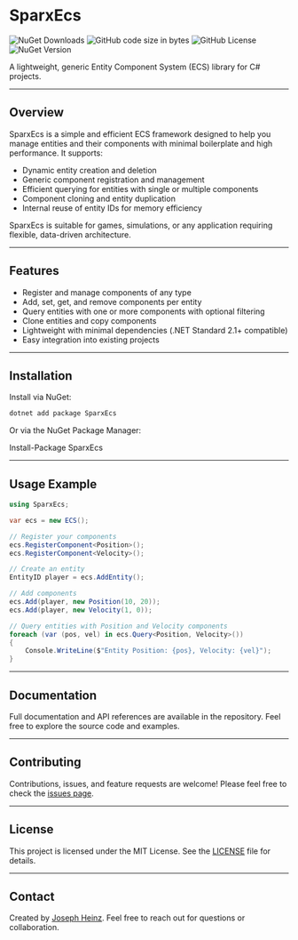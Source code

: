 # SparxEcs
![NuGet Downloads](https://img.shields.io/nuget/dt/SparxECS) ![GitHub code size in bytes](https://img.shields.io/github/languages/code-size/josephheinz/SparxECS) ![GitHub License](https://img.shields.io/github/license/josephheinz/SparxECS) ![NuGet Version](https://img.shields.io/nuget/v/SparxECS)

A lightweight, generic Entity Component System (ECS) library for C# projects.

---

## Overview

SparxEcs is a simple and efficient ECS framework designed to help you manage entities and their components with minimal boilerplate and high performance. It supports:

- Dynamic entity creation and deletion
- Generic component registration and management
- Efficient querying for entities with single or multiple components
- Component cloning and entity duplication
- Internal reuse of entity IDs for memory efficiency

SparxEcs is suitable for games, simulations, or any application requiring flexible, data-driven architecture.

---

## Features

- Register and manage components of any type
- Add, set, get, and remove components per entity
- Query entities with one or more components with optional filtering
- Clone entities and copy components
- Lightweight with minimal dependencies (.NET Standard 2.1+ compatible)
- Easy integration into existing projects

---

## Installation

Install via NuGet:

```bash
dotnet add package SparxEcs
````

Or via the NuGet Package Manager:

Install-Package SparxEcs

---

## Usage Example

```csharp
using SparxEcs;

var ecs = new ECS();

// Register your components
ecs.RegisterComponent<Position>();
ecs.RegisterComponent<Velocity>();

// Create an entity
EntityID player = ecs.AddEntity();

// Add components
ecs.Add(player, new Position(10, 20));
ecs.Add(player, new Velocity(1, 0));

// Query entities with Position and Velocity components
foreach (var (pos, vel) in ecs.Query<Position, Velocity>())
{
    Console.WriteLine($"Entity Position: {pos}, Velocity: {vel}");
}
```

---

## Documentation

Full documentation and API references are available in the repository. Feel free to explore the source code and examples.

---

## Contributing

Contributions, issues, and feature requests are welcome!
Please feel free to check the [issues page](https://github.com/josephheinz/SparxEcs/issues).

---

## License

This project is licensed under the MIT License. See the [LICENSE](LICENSE) file for details.

---

## Contact

Created by [Joseph Heinz](https://github.com/josephheinz).
Feel free to reach out for questions or collaboration.

